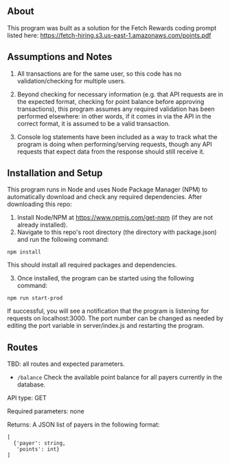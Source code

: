 ## About

This program was built as a solution for the Fetch Rewards coding prompt listed here: https://fetch-hiring.s3.us-east-1.amazonaws.com/points.pdf

## Assumptions and Notes

1. All transactions are for the same user, so this code has no validation/checking for multiple users.

2. Beyond checking for necessary information (e.g. that API requests are in the expected format, checking for point balance before approving transactions), this program assumes any required validation has been performed elsewhere: in other words, if it comes in via the API in the correct format, it is assumed to be a valid transaction.

3. Console log statements have been included as a way to track what the program is doing when performing/serving requests, though any API requests that expect data from the response should still receive it.

## Installation and Setup
This program runs in Node and uses Node Package Manager (NPM) to automatically download and check any required dependencies.  After downloading this repo:

1. Install Node/NPM at https://www.npmjs.com/get-npm (if they are not already installed).
2. Navigate to this repo's root directory (the directory with package.json) and run the following command:

```
npm install
```

This should install all required packages and dependencies.

3. Once installed, the program can be started using the following command:

```
npm run start-prod
```

If successful, you will see a notification that the program is listening for requests on localhost:3000.  The port number can be changed as needed by editing the port variable in server/index.js and restarting the program.

## Routes

TBD: all routes and expected parameters.

* ```/balance```
Check the  available point balance for all payers currently in the database.

API type: GET

Required parameters: none

Returns: A JSON list of payers in the following format:

```
[
  {'payer': string,
   'points': int}
]
```
